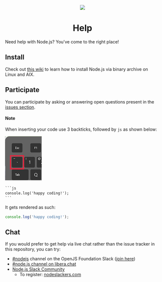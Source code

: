 <p align="center">
  <a href="https://nodejs.org/">
    <picture>
      <source media="(prefers-color-scheme: dark)" srcset="./public/static/images/logos/nodejs-new-pantone-white.svg">
      <img src="./public/static/images/logos/nodejs-new-pantone-black.svg" width="200px">
    </picture>
  </a>
  <h1 align="center">Help</h1>
</p>

Need help with Node.js? You've come to the right place!

## Install

Check out [this wiki](https://github.com/nodejs/help/wiki/Installation)
to learn how to install Node.js via binary archive on Linux and AIX.

## Participate

You can participate by asking or answering open questions present
in the [issues section](https://github.com/nodejs/help/issues).

#### Note

When inserting your code use 3 backticks, followed by `js` as shown below:

![node-js](assets/backtick.png)

````
```js
console.log('happy coding!');
```
````

It gets rendered as such:
```js
console.log('happy coding!');
```

## Chat

If you would prefer to get help via live chat rather than the issue tracker
in this repository, you can try:

* [#nodejs](https://openjs-foundation.slack.com/archives/CK9Q4MB53) channel on the OpenJS Foundation Slack ([join here](https://slack-invite.openjsf.org/))
* [#node.js channel on libera.chat](https://web.libera.chat?channels=node.js&uio=d4)
* [Node.js Slack Community](https://node-js.slack.com/)
  * To register: [nodeslackers.com](https://www.nodeslackers.com/)

